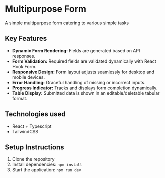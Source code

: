 # Multipurpose Form

A simple multipurpose form catering to various simple tasks

## **Key Features**

- **Dynamic Form Rendering:** Fields are generated based on API responses.
- **Form Validation:** Required fields are validated dynamically with React Hook Form.
- **Responsive Design:** Form layout adjusts seamlessly for desktop and mobile devices.
- **Error Handling:** Graceful handling of missing or incorrect inputs.
- **Progress Indicator:** Tracks and displays form completion dynamically.
- **Table Display:** Submitted data is shown in an editable/deletable tabular format.

## Technologies used

- React + Typescript
- TailwindCSS

## Setup Instructions

1. Clone the repository
2. Install dependencies: `npm install`
3. Start the application: `npm run dev`
